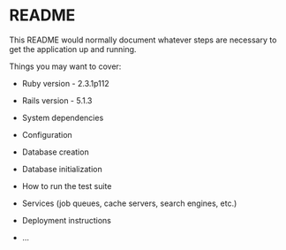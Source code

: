 # README

This README would normally document whatever steps are necessary to get the
application up and running.

Things you may want to cover:

* Ruby version - 2.3.1p112

* Rails version - 5.1.3

* System dependencies

* Configuration

* Database creation

* Database initialization

* How to run the test suite

* Services (job queues, cache servers, search engines, etc.)

* Deployment instructions

* ...
